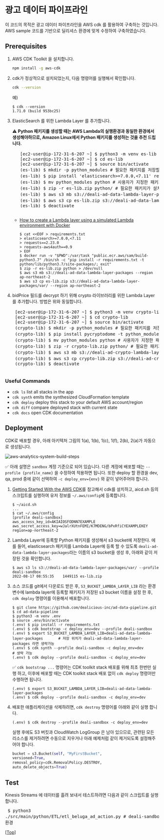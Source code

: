 # <a name="top"></a>광고 데이터 파이프라인 

이 코드의 목적은 광고 데이터 파이프라인을 AWS cdk 를 활용하여 구축하는 것입니다. AWS sample 코드를 기반으로 딜리셔스 환경에 맞게 수정하여 구축하였습니다. 

## Prerequisites
1. AWS CDK Toolkit 을 설치합니다.
    ```sh
    npm install -g aws-cdk
    ```
2. cdk가 정상적으로 설치되었는지, 다음 명령어를 실행해서 확인합니다.
    ```sh
    cdk --version
    ```
    예)
    ```shell script
    $ cdk --version
    1.71.0 (build 953bc25)
    ```
3. ElasticSearch 를 위한 Lambda Layer 를 추가합니다.
    
    :warning: **Python 패키지를 생성할 때는 AWS Lambda의 실행환경과 동일한 환경에서 생성해야하므로, Amazon Linux에서 Python 패키지를 생성하는 것을 추천 드립니다.**
      <pre>
      [ec2-user@ip-172-31-6-207 ~] $ python3 -m venv es-lib # virtual environments을 생성함
      [ec2-user@ip-172-31-6-207 ~] $ cd es-lib
      [ec2-user@ip-172-31-6-207 ~] $ source bin/activate
      (es-lib) $ mkdir -p python_modules # 필요한 패키지를 저장할 디렉터리 생성
      (es-lib) $ pip install 'elasticsearch>=7.0.0,<7.11' requests requests-aws4auth -t python_modules # 필요한 패키지를 사용자가 지정한 패키지 디렉터리에 저장함
      (es-lib) $ mv python_modules python # 사용자가 지정한 패키지 디렉터리 이름을 python으로 변경함 (python 디렉터리에 패키지를 설치할 경우 에러가 나기 때문에 다른 이름의 디렉터리에 패키지를 설치 후, 디렉터리 이름을 변경함)
      (es-lib) $ zip -r es-lib.zip python/ # 필요한 패키지가 설치된 디렉터리를 압축함
      (es-lib) $ aws s3 mb s3://deali-ad-data-lambda-layer-packages --region ap-northeast-2 # 압축한 패키지를 업로드할 s3 bucket을 생성함
      (es-lib) $ aws s3 cp es-lib.zip s3://deali-ad-data-lambda-layer-packages/var/ --region ap-northeast-2 # 압축한 패키지를 s3에 업로드 한 후, lambda layer에 패키지를 등록할 때, s3 위치를 등록하면 됨
      (es-lib) $ deactivate
      </pre>
    + [How to create a Lambda layer using a simulated Lambda environment with Docker](https://aws.amazon.com/premiumsupport/knowledge-center/lambda-layer-simulated-docker/)
      ```
      $ cat <<EOF > requirements.txt
      > elasticsearch>=7.0.0,<7.11
      > requests==2.23.0
      > requests-aws4auth==0.9
      > EOF
      $ docker run -v "$PWD":/var/task "public.ecr.aws/sam/build-python3.7" /bin/sh -c "pip install -r requirements.txt -t python/lib/python3.7/site-packages/; exit"
      $ zip -r es-lib.zip python > /dev/null
      $ aws s3 mb s3://deali-ad-data-lambda-layer-packages --region ap-northeast-2
      $ aws s3 cp es-lib.zip s3://deali-ad-data-lambda-layer-packages/var/ --region ap-northeast-2
      ```

4. bidPrice 필드를 decrypt 하기 위해 crypto 라이브러리를 위한 Lambda Layer 를 추가합니다. 방법은 위와 동일합니다. 
    <pre>
    [ec2-user@ip-172-31-6-207 ~] $ python3 -m venv crypto-lib # virtual environments을 생성함
    [ec2-user@ip-172-31-6-207 ~] $ cd crypto-lib
    [ec2-user@ip-172-31-6-207 ~] $ source bin/activate
    (crypto-lib) $ mkdir -p python_modules # 필요한 패키지를 저장할 디렉터리 생성
    (crypto-lib) $ pip install pycryptodome -t python_modules/ # 필요한 패키지를 사용자가 지정한 패키지 디렉터리에 저장함
    (crypto-lib) $ mv python_modules python # 사용자가 지정한 패키지 디렉터리 이름을 python으로 변경함 (python 디렉터리에 패키지를 설치할 경우 에러가 나기 때문에 다른 이름의 디렉터리에 패키지를 설치 후, 디렉터리 이름을 변경함)
    (crypto-lib) $ zip -r crypto-lib.zip python/ # 필요한 패키지가 설치된 디렉터리를 압축함
    (crypto-lib) $ aws s3 mb s3://deali-ad-crypto-lambda-layer --region ap-northeast-2 # 압축한 패키지를 업로드할 s3 bucket을 생성함
    (crypto-lib) $ aws s3 cp crypto-lib.zip s3://deali-ad-crypto-lambda-layer/var/ --region ap-northeast-2 # 압축한 패키지를 s3에 업로드 한 후, lambda layer에 패키지를 등록할 때, s3 위치를 등록하면 됨
    (crypto-lib) $ deactivate
    </pre>

### Useful Commands
- ```cdk ls``` list all stacks in the app
- ```cdk synth``` emits the synthesized CloudFormation template
- ```cdk deploy``` deploy this stack to your default AWS account/region
- ```cdk diff``` compare deployed stack with current state
- ```cdk docs``` open CDK documentation

## Deployment
CDK로 배포할 경우, 아래 아키텍처 그림의 1(a), 1(b), 1(c), 1(f), 2(b), 2(a)가 자동으로 생성됩니다.

![aws-analytics-system-build-steps](./assets/aws-analytics-system-build-steps.svg)

:white_check_mark: 아래 설명은 `sandbox` 계정 기준으로 되어 있습니다. 다른 계정에 배포할 때는 
`--profile {profile_name}` 을 수정하여 적용하면 됩니다. 또한 deploy 할 환경을 dev, qa, prod 중에 같이 선택하여 `-c deploy_env={env}` 와 같이
넣어주어야 합니다. 

1. [Getting Started With the AWS CDK](https://docs.aws.amazon.com/cdk/latest/guide/getting_started.html)를 참고해서 cdk를 설치하고,
aicd.sh 등의 스크립트를 실행하여 유저 정보를 `~/.aws/config`에 등록합니다.

    ```shell script
    $ ~/aicd.sh
    ...
    $ cat ~/.aws/config
    [profile deali-sandbox]
    aws_access_key_id=AKIAIOSFODNN7EXAMPLE
    aws_secret_access_key=wJalrXUtnFEMI/K7MDENG/bPxRfiCYEXAMPLEKEY
    region=ap-northeast-2
    ```

2. Lambda Layer에 등록할 Python 패키지를 생성해서 s3 bucket에 저장한다.
에를 들어, elasticsearch 패키지를 Lambda Layer에 등록 할 수 있도록 `deali-ad-data-lambda-layer-packages`라는 이름의 s3 bucket을 생성 후, 아래와 같이 저장된 것을 확인합니다.

    ```shell script
    $ aws s3 ls s3://deali-ad-data-lambda-layer-packages/var/ --profile deali-sandbox
    2022-08-17 08:55:35    1449115 es-lib.zip
    ```

3. 소스 코드를 git에서 다운로드 받은 후, `S3_BUCKET_LAMBDA_LAYER_LIB` 라는 환경 변수에 lambda layer에 등록할 패키지가 저장된 s3 bucket 이름을
설정 한 후, `cdk deploy` 명령어를 이용해서 배포합니다.

    ```shell script
    $ git clone https://github.com/dealicious-inc/ad-data-pipeline.git
    $ cd ad-data-pipeline
    $ python3 -m venv .env
    $ source .env/bin/activate
    (.env) $ pip install -r requirements.txt
    (.env) $ cdk bootstrap -c deploy_env=dev --profile deali-sandbox
    (.env) $ export S3_BUCKET_LAMBDA_LAYER_LIB=deali-ad-data-lambda-layer-packages       # 저장 위치가 deali-ad-data-lambda-layer-packages 라면 생략가능
    (.env) $ cdk synth --profile deali-sandbox -c deploy_env=dev                         # 생략 가능
    (.env) $ cdk deploy --profile deali-sandbox -c deploy_env=dev
    ```

   :white_check_mark: `cdk bootstrap ...` 명령어는 CDK toolkit stack 배포를 위해 최초 한번만 실행 하고, 이후에 배포할 때는 CDK toolkit stack 배포 없이 `cdk deploy` 명령어만 수행하면 됩니다.

    ```shell script
    (.env) $ export S3_BUCKET_LAMBDA_LAYER_LIB=deali-ad-data-lambda-layer-packages
    (.env) $ cdk deploy --profile deali-sandbox -c deploy_env=dev
    ```

4. 배포한 애플리케이션을 삭제하려면, `cdk destroy` 명령어를 아래와 같이 실행 합니다.
    ```shell script
    (.env) $ cdk destroy --profile deali-sandbox -c deploy_env=dev
    ```
    실행 후에도 S3 버킷과 CloudWatch LogGroup 은 남아 있으므로, 관련된 모든 리소스를 제거하려면 수동으로 지우거나 아래 예제처럼 같이 제거되도록 설정해주어야 합니다. 
    ```python
    bucket = s3.Bucket(self, "MyFirstBucket",
    versioned=True,
    removal_policy=cdk.RemovalPolicy.DESTROY,
    auto_delete_objects=True)
    ```

## Test
Kinesis Streams 에 데이터를 흘려 보내서 테스트하려면 다음과 같이 스크립트를 실행합니다. 
    <pre>
    $ python3 ./src/main/python/ETL/etl_beluga_ad_action.py    # deali-sandbox 계정, dev 환경
    </pre>

\[[Top](#top)\]
